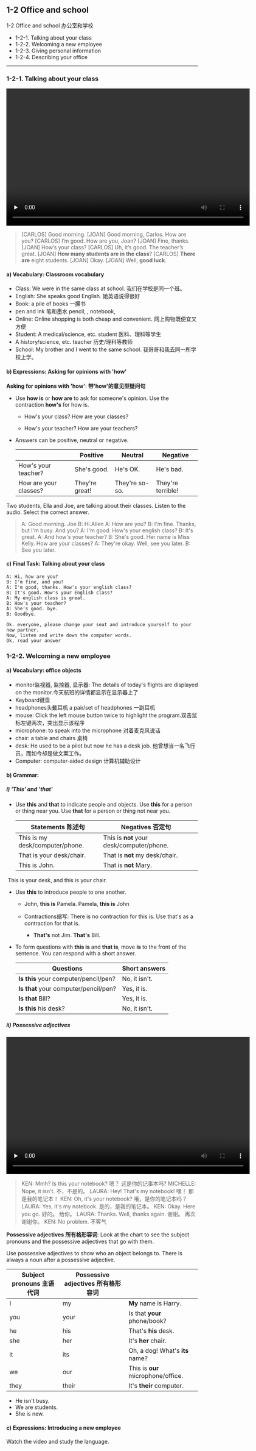 ## 1-2 Office and school

1-2 Office and school 办公室和学校

* 1-2-1. Talking about your class
* 1-2-2. Welcoming a new employee
* 1-2-3. Giving personal information
* 1-2-4. Describing your office

-----

### 1-2-1. Talking about your class

<video class="ets-vp " width="640" height="360" playsinline="playsinline" preload="none" src="https://cns2.ef-cdn.com/Juno/11/12/17/v/111217/GE_1.2.1_v3.mp4" style="text-size-adjust: auto !important; user-select: auto;"></video>

> [CARLOS] Good morning.
> [JOAN] Good morning, Carlos. How are you?
> [CARLOS] I’m good. How are you, Joan?
> [JOAN] Fine, thanks.
> [JOAN] How’s your class?
> [CARLOS] Uh, it’s good. The teacher’s great.
> [JOAN] **How many students are in the class**?
> [CARLOS] **There are** eight students.
> [JOAN] Okay.
> [JOAN] Well, **good luck**.

#### a) Vocabulary: Classroom vocabulary

* Class: We were in the same class at school. 我们在学校是同一个班。
* English: She speaks good English.  她英语说得很好
* Book: a pile of books 一摞书
* pen and ink 笔和墨水 pencil, , notebook, 
* Online: Online shopping is both cheap and convenient. 网上购物既便宜又方便
* Student: A medical/science, etc. student 医科、理科等学生
* A history/science, etc. teacher  历史/理科等教师
* School: My brother and I went to the same school. 我哥哥和我去同一所学校上学。

#### b) Expressions: Asking for opinions with 'how'

**Asking for opinions with 'how'**: **带'how'的意见型疑问句**

* Use **how is** or **how are** to ask for someone's opinion. Use the contraction **how's** for how is.

  * How's your class?                How are your classes?  

  * How's your teacher?           How are your teachers?  

* Answers can be positive, neutral or negative.

  |                       | Positive       | Neutral        | Negative          |
  | --------------------- | -------------- | -------------- | ----------------- |
  | How's your teacher?   | She's good.    | He's OK.       | He's bad.         |
  | How are your classes? | They're great! | They're so-so. | They're terrible! |

Two students, Ella and Joe, are talking about their classes. Listen to the audio. Select the correct answer.

> A: Good morning. Joe
> B: Hi.Allen
> A: How are you?
> B: I'm fine. Thanks, but I'm busy. And you?
> A: I'm good. How's your english class?
> B: It's great.
> A: And how's your teacher?
> B: She's good. Her name is Miss Kelly. How are your classes?
> A: They're okay. Well, see you later.
> B: See you later.

#### c) Final Task: Talking about your class

```
A: Hi, how are you?
B: I'm fine, and you? 
A: I'm good, thanks. How's your english class?
B: It's good. How's your English class?
A: My english class is great. 
B: How's your teacher?
A: She's good. bye.
B: Goodbye.
```

```
Ok. everyone, please change your seat and introduce yourself to your new partner.
Now, listen and write down the computer words.
Ok, read your answer 
```

### 1-2-2. Welcoming a new employee

#### a) Vocabulary: office objects

* monitor监视器, 监控器, 显示器: The details of today's flights are displayed on the monitor.今天航班的详情都显示在显示器上了
* Keyboard键盘
* headphones头戴耳机 a pair/set of headphones 一副耳机
* mouse: Click the left mouse button twice to highlight the program.双击鼠标左键两次，突出显示该程序
* microphone: to speak into the microphone 对着麦克风说话
* chair:  a table and chairs  桌椅
* desk: He used to be a pilot but now he has a desk job. 他曾想当一名飞行员，而如今却是做文案工作。
* Computer: computer-aided design 计算机辅助设计

#### b) Grammar: 

##### i) 'This' and 'that'

* Use **this** and **that** to indicate people and objects. Use **this** for a person or thing near you. Use **that** for a person or thing not near you.

  | Statements 陈述句               | Negatives 否定句                          |      |
  | ------------------------------- | ----------------------------------------- | ---- |
  | This is my desk/computer/phone. | This is **not** your desk/computer/phone. |      |
  | That is your desk/chair.        | That is **not** my desk/chair.            |      |
  | This is John.                   | That is **not** Mary.                     |      |

​		 This is your desk, and this is your chair.

* Use **this** to introduce people to one another.

  * John, **this is** Pamela. Pamela, **this is** John

  * Contractions缩写: There is no contraction for this is. Use that's as a contraction for that is.
    * **That's** not Jim. **That's** Bill.  

* To form questions with **this is** and **that is**, move **is** to the front of the sentence. You can respond with a short answer.

  | Questions                             | Short answers |
  | ------------------------------------- | ------------- |
  | **Is this** your computer/pencil/pen? | No, it isn't. |
  | **Is that** your computer/pencil/pen? | Yes, it is.   |
  | **Is that** Bill?                     | Yes, it is.   |
  | **Is this** his desk?                 | No, it isn't. |


##### ii) Possessive adjectives

<video class="ets-vp " width="640" height="360" playsinline="playsinline" preload="none" src="https://cns2.ef-cdn.com/Juno/11/90/25/v/119025/GE_1.2.2.3.1.mp4" style="text-size-adjust: auto !important; user-select: auto;"></video>

> KEN:  Mmh?  Is this your notebook? 嗯？ 这是你的记事本吗? 
> MICHELLE:  Nope, it isn't. 不，不是的。 
> LAURA:  Hey!  That's my notebook! 嘿！ 那是我的笔记本！ 
> KEN:  Oh, it's your notebook? 哦，是你的笔记本吗？ 
> LAURA:  Yes, it's my notebook. 是的，是我的笔记本。 
> KEN:  Okay.  Here you go. 好的。 给你。 
> LAURA:  Thanks.  Well, thanks again. 谢谢。 再次谢谢你。 
> KEN:  No problem. 不客气



**Possessive adjectives** **所有格形容词**: Look at the chart to see the subject pronouns and the possessive adjectives that go with them.

Use possessive adjectives to show who an object belongs to. There is always a noun after a possessive adjective.

| Subject pronouns 主语代词 | Possessive adjectives 所有格形容词 |                                    |
| ------------------------- | ---------------------------------- | ---------------------------------- |
| I                         | my                                 | **My** name is Harry.              |
| you                       | your                               | Is that **your** phone/book?       |
| he                        | his                                | That's **his** desk.               |
| she                       | her                                | It's **her** chair.                |
| it                        | its                                | Oh, a dog! What's **its** name?    |
| we                        | our                                | This is **our** microphone/office. |
| they                      | their                              | It's **their** computer.           |

*  He isn't busy.
* We  are students.
* She is new.

#### c) Expressions: Introducing a new employee

Watch the video and study the language.

<video class="ets-vp " width="640" height="360" playsinline="playsinline" poster="https://cns2.ef-cdn.com/Juno/11/83/04/v/118304/GE_1.2.2.4.1_poster.jpg" preload="none" src="https://cns2.ef-cdn.com/Juno/11/12/19/v/111219/GE_1.2.2_v2.mp4" style="text-size-adjust: auto !important; user-select: auto;"></video>

> A: Sally, sally Alice?
> B: Oh, hi, Todd.
> A: Hi. Welcome to the company.
> B: Thanks.
> A: Let me show you to the desk.
> B: ok 
> A: So this is your desk.
> B: ok
> A: And that is my desk.
> C: Hi
> A: Hello, Joan. Sally, this is Joan. Joan, this is sally.
> C: Nice to mmet you.
> B: Nice to meet you too.
> C: Welcome to the company. 
> B: Thanks
> C: OK, see you later.

#### d) Final Task: Welcoming a new employee

A new employee, John, has just arrived at your office. It's his first day. Welcome him, show him to his desk and introduce him to Maria, the colleague sitting beside him. When you introduce yourself, give your own name.

Listen and record the correct response. When you see a blank, give true information about yourself.



![img](https://cns2.ef-cdn.com/Juno/11/15/22/v/111522/GE_1.2.2.5.1_image1_2.jpg)

> A: Good morning. I'm John. I'm a new employee.
> B: Hi! I'm _____. Nice to meet you.
> A: Nice to meet you too
> B: Welcome to the company.
> A: Thanks
> B: John, this is your desk.
> A: Great
> B: And this is your computer
> C: Hello 
> B: John, this is Maria. Maria, this is John.
> C: Nice to meet you
> A: Nice to meet you too. 
> C: Ok, see you later

### 1-2-3. Giving personal information

<video class="ets-vp " width="640" height="360" playsinline="playsinline" preload="none" src="https://cns2.ef-cdn.com/Juno/11/12/20/v/111220/GE_1.2.3_v2.mp4" style="text-size-adjust: auto !important; user-select: auto;"></video>



> A: This is my family.
> B: They are so cute.
> A: Thanks!
> B: What are their names? 
> A: Sara and Sala.
> B: How old are they?
> A: Sala is 11 now and Sara is 13.
> B: They are beautiful!
> A: Thanks.

#### a) Vocabulary: Numbers 11-100

Numbers 11-100

Listen to and practice the numbers 11 to 19.

eleven (11)  twelve (12)  thirteen (13)   fourteen (14)   fifteen (15)      sixteen (16)   seventeen (17)      eighteen (18)     nineteen (19)

Now listen to and practice these numbers between 20 and 100. Notice the numbers that are joined by a hyphen.

twenty (20)   twenty-two (22)    thirty (30)   thirty-five (35).   forty (40)   forty-three (43)   fifty (50)   fifty-four (54).   sixty (60)   sixty-one (61)   seventy (70)    seventy-eight (78)     eighty (80)    eighty-six (86)    ninety (90)   ninety-seven (97).   ninety-nine (99)     one hundred (100)         

#### b) Expressions: Asking someone's age

* Use the question phrase **how old** to ask about age.
  * **How old are** you?     I'm 25.
  * **How old is** she?        She's 46.  
* There are two ways to give an age. You can just give the number. You can also use the phrase years old.
  * How old are they?          They're **51**. 
  * How old is it?                  It's **100 years old**.   
  * How old is he/Brian?                He's 18 years old.   
* Culture note: In English-speaking countries, it is often considered rude to ask someone's age.

#### c) Final Task: Giving personal information

You are at the doctor's office. Introduce yourself and give the appropriate personal details when asked.

Listen and record the correct response. When you see a blank, give true information about yourself.

<video class="ets-vp " width="640" height="360" playsinline="playsinline" preload="none" src="https://cns2.ef-cdn.com/Juno/28/57/7/v/28577/VR_A.2.3.mp4" style="text-size-adjust: auto !important; user-select: auto;"></video>

```
A: What's your name?
B: I'm __
A: How do you spell that?
B: It's __
A: How old are you?
B: I'm __ years old.
A: What's your phone number?
B: It's __
A: okay. Here you are.
B: Thank you.
```

### 1-2-4. Describing your office

<video class="ets-vp " width="640" height="360" playsinline="playsinline" preload="none" src="https://cns2.ef-cdn.com/Juno/11/12/21/v/111221/GE_1.2.4_v2.mp4" style="text-size-adjust: auto !important; user-select: auto;"><div pseudo="-webkit-media-controls" class="sizing-small phase-pre-ready state-no-source"><br class="Apple-interchange-newline"><div pseudo="-webkit-media-controls-overlay-enclosure"></div><div pseudo="-webkit-media-controls-enclosure"></div></div></video>

> A: So let me show you around.
> B: okay
> A: That's Joan's office. The meeting rooms are over there. And the restrooms are over there.
> B: OKay
> A: And that's the kitchen
> B: Right. It's a great office./Is it a great office?
> A: Yes, it is.

#### a) Vocabulary: in the office

* Office: The company is moving to new offices on the other side of town. 这家公司正往城里另一边的新办公室搬迁。
* Window: She looked out of the window. 她朝着窗外望去。
* Meeting room: I waited in the meeting room.
* Kitchen 厨房: She's in the kitchen. 她在厨房里。
* Coffee machine 咖啡机: Did you turn on the coffee machine this morning?Restroom 卫生间 休息间 换衣间
* Elevator: It's on the fifth floor, so we'd better take the elevator. 它在5楼，我们最好坐电梯上去 

#### b) Grammar

##### i) Plurals 复数

* **Forming plurals** 构成复数: 

  * To make most nouns plural, add an **s** at the end.
    * desk – desk**s**
    * office – office**s**

  * For words that end in **x, sh, s, ss** and **ch**, add **es** at the end.

  * class – class**es**

* **Pronunciation of plurals** 复数的发音： There are three ways to pronounce the final s or es at the end of plural nouns.                      

  | /s/      | /z/       | /ɪz/    |
  | -------- | --------- | ------- |
  | desks    | phones    | classes |
  | students | computers | offices |
  | Books    |           |         |
  | Windows  |           |         |

##### ii) Quantifiers 量词

**Basic quantities** **基本量**

* Use **there** is and **there are** to talk about the amount of something. The singular form, **there is,** is often contracted:

  * **There's a** book on my desk.	

  * **There are** 12 students in my English class.	

* The expressions **a lot of,** **some** and **a few** are used to describe quantities. Use **a few** for three or four items. Use **some** for any quantity greater than one, but not for a large amount. Use **a lot of** to describe a large amount.

  * There are **a few** chairs in the kitchen.	

  * There are **some** computers in the office.	

  * There are **a lot of** people in my company.	

* Notice how these words come in front of the noun they describe.

>**There are** a lot of people in my office. There are **a lot** of desks, computers and chairs. There are a **few** meeting rooms and some restrooms. **There is** a kitchen, and there is a coffee machine. There are **some** big windows.

#### c) Final Task: Describing your office

Show a new employee around. When you see a blank, give information about yourself.

```
A: Hi, I'm Danny. I'm a new employee.
B: Nice to meet you. I'm _____.
A: Nice to meet you. it's a big office.
B: Yes. so that's the meeting room.
A: Okay.
B: And there are some restrooms.
A: Right.
B: And there's the kitchen.
A: Great. Is there a coffee machine?
B: Yes. There are a few coffee machines.
A: Good. It's a great office.
B: Yes, it is.
```



--------







======================================================================================



​			

```
Roomates

AMY:  Next, hi, smile!  Thank you.  No, name and age.  Right.  Stand right there and great, thank you. 下一个，嗨，笑一笑！ 谢谢你。 不是，名字和年龄。 对的。 站到右边，很好，谢谢你。 •IAN:  I'm nineteen.  How old are you? 我19岁。 你几岁了？ •AMY:  One more. 下一个。 •IAN:  One more?  OK. 下一个？ 好的。 •AMY:  Smile. 笑一笑。 •IAN:  What's your name? 你叫什么名字？ •AMY:  Amy. Amy。 •IAN:  Amy. Amy。 •AMY:  One more.  Thank you.  That'll do. 下一个。 谢谢你。 就这样。

MAN:  Wendell, John Ignacius Wendell, is there a John Ignacius Wendell?  There you go.  Can I have a Sarah Broadhead?  Thank you.  Felton Robert Miles the Third. Wendell, John Ignacius Wendell，那里有John Ignacius Wendell吗？ 你拿走吧。 我能有Sarah Broadhead吗？ 谢谢你。 Felton Robert Miles第三。 •MAN:  Is there a Felton, Felton Robert Miles the Third?  Here you go. 这里有Felton吗？第三Felton Robert Miles。 给你。 •KEVIN:  Excuse me, are you Felton Robert Miles? 打扰一下，你是Felton Robert Miles吗？ •FELTON:  Yes. 是的。 •IAN:  The Third? 第三？ •KEVIN:  We're in room 203.. 我们在203房间。 •FELTON:  203? 203？ •KEVIN:  I'm Kevin, this is Ian.  It's nice to meet you. 我是Kevin，这是Ian。 很高兴见到你。 •FELTON:  Pleased to meet you.  How do you do? 很高兴见到你。 你好。 •IAN:  I'm all right. 我很好。
```

```
Battle for the bed

ADMINISTRATOR:  two oh three, two oh four, two oh five. 203,204,205。 •AMY:  OK, got it. 好的，明白了。 •FELTON:  I was here first. 我第一次到这儿。 •IAN:  Hey Kevin, how many languages can you speak? Kevin，你会说几种语言？ •KEVIN:  Three: Khmer, English and Chinese. 三种：高棉语，英语和中文。 •FELTON:  Cool.  I can speak English, Spanish and French.  Oh my goodness, what are you doing? 很好。 我能说英语，西班牙语和法语。 哦，我的天哪，你在做什么？ •AMY:  Oh, hey Kevin right? 哦，嗨，Kevin对吗？ •KEVIN:  Tan, T A N. Tan, T A N. •AMY:  Tan.  Here you go. Tan。 你拿走吧

KEVIN:  Thanks. 谢谢。 •AMY:  Sure. 当然。 •KEVIN:  He's Ian. 他是Ian。 •AMY:  Great.  And you are Felton Robert Miles? [IAN]] The Third. 很不错。 你是Felton Robert Miles吗？ [IAN] 第三。 •FELTON:  Yeah, I'm Felton. 是的，我是Felton。 •AMY:  Bye. 再见。 •FELTON:  I cannot believe you. 我不相信你。
```



```
LAURA:  Excuse me? 打扰一下。 •LOST AND FOUND GUY:  Can I help you? 我能帮你忙吗？ •LAURA:  Ah yes I'm looking for a bag. 恩，对的，我在找一个包。 •LOST AND FOUND GUY:  What color is your bag? 你的包是什么颜色的？ •LAURA:  It's a blue bag. 是个蓝色的包。 •LOST AND FOUND GUY:  OK.  Is this your bag? 好的。 这是你的包吗？ •LAURA:  Yes, yes it is. 是的，就是它。 •LOST AND FOUND GUY:  What's in it? 里边装了什么呢？ •LAURA:  OK .... ah there's a blue pen ....  And two yellow pencils ....  Oh, and there's a red notebook .... and my phone. 好的...嗯，有支蓝色的钢笔... 还有两支黄色的铅笔... 哦，里边还有个红色的笔记本...还有我的电话。 •LOST AND FOUND GUY:  A red notebook and a phone ....  No.  Sorry.  This is your bag, but there's no phone, and no notebook.  I'm sorry. 一个红色笔记本和一个电话... 没有。 对不起。 这是你的包，但是里边没有电话，没有笔记本。 对不起
```

```
KEN:  Hmm. 嗯。 •
PAUL:  Excuse me. 打扰一下。 •
KEN:  Yes. 什么事呢？ 
PAUL:  Is that my phone? 那是我的电话吗？ •
KEN:  I don't know.  What's your phone number? 我不知道。 你的电话号码是多少？ •
PAUL:  one - three - seven - two - one - oh - six - eight. 1 - 3 - 7 - 2 - 1 - 0 - 6 - 8。 •
KEN:  One .... .... six .? 1 ... ... 6 ...? •P
AUL:  one - oh - six - eight. 1 - 0 - 6 - 8。 •
KEN:  It's not calling. 电话没有响。
```

```
LAURA:  Is that my phone? 那是我的电话吗？ •
KEN:  Hi! 嗨！ •LAURA:  Oh, hi.  Is that my phone? 哦，嗨。 那是我的电话吗？ •KEN:  I don't know.  Is this your phone? 我不知道。 这是你的电话吗？ •LAURA:  Yeah I think it's my phone. 是的，我想是我的电话。 •KEN:  Hey, what's your phone number? 嘿，你的电话号码是多少？ •LAURA:  5 - 5 - 6 - 4 - 2 - 9 - 8 - 3.. 5 - 5 - 6 - 4 - 2 - 9 - 8 - 3。 •KEN:  6 - 4 - 2 - 9 - 8 - 3 ....  Ah, it's calling.  It's your phone. 6 - 4 - 2 - 9 - 8 - 3 ... 啊，电话响了。 是你的电话。 •LAURA:  Thanks again.  For the phone.  And the notebook. 再次感谢。 为了这个电话。 还有笔记本。 •KEN:  You're welcome. 不客气。 
```

